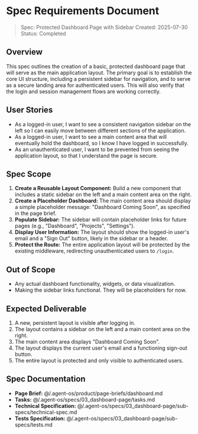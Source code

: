 # Spec Requirements Document

> Spec: Protected Dashboard Page with Sidebar
> Created: 2025-07-30
> Status: Completed

## Overview

This spec outlines the creation of a basic, protected dashboard page that will serve as the main application layout. The primary goal is to establish the core UI structure, including a persistent sidebar for navigation, and to serve as a secure landing area for authenticated users. This will also verify that the login and session management flows are working correctly.

## User Stories

- As a logged-in user, I want to see a consistent navigation sidebar on the left so I can easily move between different sections of the application.
- As a logged-in user, I want to see a main content area that will eventually hold the dashboard, so I know I have logged in successfully.
- As an unauthenticated user, I want to be prevented from seeing the application layout, so that I understand the page is secure.

## Spec Scope

1.  **Create a Reusable Layout Component:** Build a new component that includes a static sidebar on the left and a main content area on the right.
2.  **Create a Placeholder Dashboard:** The main content area should display a simple placeholder message: "Dashboard Coming Soon", as specified in the page brief.
3.  **Populate Sidebar:** The sidebar will contain placeholder links for future pages (e.g., "Dashboard", "Projects", "Settings").
4.  **Display User Information:** The layout should show the logged-in user's email and a "Sign Out" button, likely in the sidebar or a header.
5.  **Protect the Route:** The entire application layout will be protected by the existing middleware, redirecting unauthenticated users to `/login`.

## Out of Scope

-   Any actual dashboard functionality, widgets, or data visualization.
-   Making the sidebar links functional. They will be placeholders for now.

## Expected Deliverable

1.  A new, persistent layout is visible after logging in.
2.  The layout contains a sidebar on the left and a main content area on the right.
3.  The main content area displays "Dashboard Coming Soon".
4.  The layout displays the current user's email and a functioning sign-out button.
5.  The entire layout is protected and only visible to authenticated users.

## Spec Documentation

- **Page Brief:** @/.agent-os/product/page-briefs/dashboard.md
- **Tasks:** @/.agent-os/specs/03_dashboard-page/tasks.md
- **Technical Specification:** @/.agent-os/specs/03_dashboard-page/sub-specs/technical-spec.md
- **Tests Specification:** @/.agent-os/specs/03_dashboard-page/sub-specs/tests.md